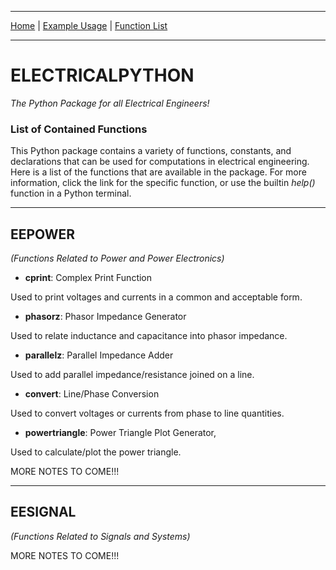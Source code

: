 
---

[Home](https://engineerjoe440.github.io/ELECTRICALPYTHON/index)
 | 
[Example Usage](https://engineerjoe440.github.io/ELECTRICALPYTHON/example)
 | 
[Function List](https://engineerjoe440.github.io/ELECTRICALPYTHON/functionlist)

---

# ELECTRICALPYTHON
*The Python Package for all Electrical Engineers!*

### List of Contained Functions
This Python package contains a variety of functions, constants, and declarations
that can be used for computations in electrical engineering. Here is a list of
the functions that are available in the package. For more information, click the
link for the specific function, or use the builtin *help()* function in a Python
terminal.

---

## EEPOWER
*(Functions Related to Power and Power Electronics)*

 - **cprint**: Complex Print Function
 
 Used to print voltages and currents in a common and acceptable form.
 - **phasorz**: Phasor Impedance Generator
 
 Used to relate inductance and capacitance into phasor impedance.
 - **parallelz**: Parallel Impedance Adder

 Used to add parallel impedance/resistance joined on a line.
 - **convert**: Line/Phase Conversion
 
 Used to convert voltages or currents from phase to line quantities.
 - **powertriangle**: Power Triangle Plot Generator,
 
 Used to calculate/plot the power triangle.
 
 MORE NOTES TO COME!!!

---

## EESIGNAL
*(Functions Related to Signals and Systems)*

MORE NOTES TO COME!!!

